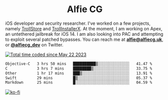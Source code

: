 <h1 align="center">Alfie CG</h1>

iOS developer and security researcher. I've worked on a few projects, namely [TrollStore](https://github.com/opa334/TrollStore) and [TrollInstallerX](https://github.com/alfiecg24/TrollInstallerX). At the moment, I am working on Apex, an untethered jailbreak for iOS 14. I am also looking into PAC and attempting to exploit several patched bypasses. You can reach me at **alfie@alfiecg.uk**, or **[@alfiecg_dev](https://twitter.com/alfiecg_dev)** on Twitter.

<a href="https://wakatime.com/@61592169-b9cf-4af8-b6fa-8ac7d4369b01"><img src="https://wakatime.com/badge/user/61592169-b9cf-4af8-b6fa-8ac7d4369b01.svg" alt="Total time coded since May 22 2023" /></a>
<!---
<img align="center" src="/github-metrics.svg" alt="Metrics" width="500">
-->

 <!--[![GitHub Streak](https://streak-stats.demolab.com/?user=alfiecg24)](https://git.io/streak-stats)-->

<!--START_SECTION:waka-->

```txt
Objective-C   3 hrs 50 mins   ██████████▒░░░░░░░░░░░░░░   41.47 %
C             3 hrs 7 mins    ████████▒░░░░░░░░░░░░░░░░   33.75 %
Other         1 hr 17 mins    ███▒░░░░░░░░░░░░░░░░░░░░░   13.91 %
Swift         29 mins         █▒░░░░░░░░░░░░░░░░░░░░░░░   05.37 %
Markdown      25 mins         █░░░░░░░░░░░░░░░░░░░░░░░░   04.59 %
```

<!--END_SECTION:waka-->

[![ko-fi](https://ko-fi.com/img/githubbutton_sm.svg)](https://ko-fi.com/M4M5R3BHU)

